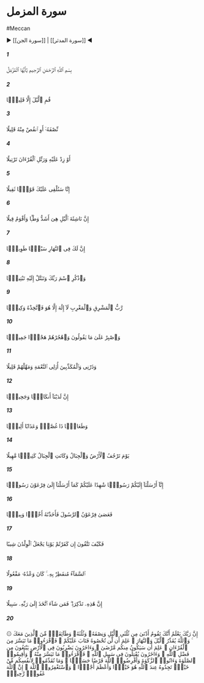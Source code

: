 # سورة المزمل
#Meccan
▶ [[سورة الجن]] | [[سورة المدثر]] ◀
##### 1
<span class="ayah hovertext" data-hover="اى مرد جامه بر خود پيچيده‌">بِسْمِ ٱللَّهِ ٱلرَّحْمَٰنِ ٱلرَّحِيمِ يَٰٓأَيُّهَا ٱلْمُزَّمِّلُ</span>
##### 2
<span class="ayah hovertext" data-hover="شب را به پاى‌دار، مگر اندكى از آن را">قُمِ ٱلَّيْلَ إِلَّا قَلِيلًۭا</span>
##### 3
<span class="ayah hovertext" data-hover="نيمه‌اش، يا اندكى از نيمه كم نما">نِّصْفَهُۥٓ أَوِ ٱنقُصْ مِنْهُ قَلِيلًا</span>
##### 4
<span class="ayah hovertext" data-hover="يا اندكى بر آن بيفزا، و قرآن را شمرده و شيوا بخوان‌">أَوْ زِدْ عَلَيْهِ وَرَتِّلِ ٱلْقُرْءَانَ تَرْتِيلًا</span>
##### 5
<span class="ayah hovertext" data-hover="ما سخنى سنگين بر تو نازل مى‌كنيم‌">إِنَّا سَنُلْقِى عَلَيْكَ قَوْلًۭا ثَقِيلًا</span>
##### 6
<span class="ayah hovertext" data-hover="بى‌گمان شب‌خيزى بيشتر موافقت [دل و زبان‌] در بردارد و از لحاظ سخن استوارتر است‌">إِنَّ نَاشِئَةَ ٱلَّيْلِ هِىَ أَشَدُّ وَطْـًۭٔا وَأَقْوَمُ قِيلًا</span>
##### 7
<span class="ayah hovertext" data-hover="تو را در روز كار و كوشش بسيار است‌">إِنَّ لَكَ فِى ٱلنَّهَارِ سَبْحًۭا طَوِيلًۭا</span>
##### 8
<span class="ayah hovertext" data-hover="و نام پروردگارت را ياد كن و از همه گسسته و با او پيوسته شو">وَٱذْكُرِ ٱسْمَ رَبِّكَ وَتَبَتَّلْ إِلَيْهِ تَبْتِيلًۭا</span>
##### 9
<span class="ayah hovertext" data-hover="پروردگار مشرق و مغرب، كه خدايى جز او نيست، او را كارساز خود بشمار">رَّبُّ ٱلْمَشْرِقِ وَٱلْمَغْرِبِ لَآ إِلَٰهَ إِلَّا هُوَ فَٱتَّخِذْهُ وَكِيلًۭا</span>
##### 10
<span class="ayah hovertext" data-hover="و بر آنچه مى‌گويند شكيبايى كن و از آنان به نيكويى دورى كن‌">وَٱصْبِرْ عَلَىٰ مَا يَقُولُونَ وَٱهْجُرْهُمْ هَجْرًۭا جَمِيلًۭا</span>
##### 11
<span class="ayah hovertext" data-hover="و مرا با منكران متنعم واگذار و اندكى به آنان مهلت ده‌">وَذَرْنِى وَٱلْمُكَذِّبِينَ أُو۟لِى ٱلنَّعْمَةِ وَمَهِّلْهُمْ قَلِيلًا</span>
##### 12
<span class="ayah hovertext" data-hover="بى‌گمان نزد ما بندها و آتش دوزخ است‌">إِنَّ لَدَيْنَآ أَنكَالًۭا وَجَحِيمًۭا</span>
##### 13
<span class="ayah hovertext" data-hover="و خوراكى گلوگير و عذابى دردناك‌">وَطَعَامًۭا ذَا غُصَّةٍۢ وَعَذَابًا أَلِيمًۭا</span>
##### 14
<span class="ayah hovertext" data-hover="روزى كه زمين و كوهها بلرزد و كوهها [چون‌] ريگهاى روان شود">يَوْمَ تَرْجُفُ ٱلْأَرْضُ وَٱلْجِبَالُ وَكَانَتِ ٱلْجِبَالُ كَثِيبًۭا مَّهِيلًا</span>
##### 15
<span class="ayah hovertext" data-hover="ما به سوى شما پيامبرى فرستاده‌ايم كه بر شما گواه است، همچنانكه به سوى فرعون هم پيامبرى فرستاديم‌">إِنَّآ أَرْسَلْنَآ إِلَيْكُمْ رَسُولًۭا شَٰهِدًا عَلَيْكُمْ كَمَآ أَرْسَلْنَآ إِلَىٰ فِرْعَوْنَ رَسُولًۭا</span>
##### 16
<span class="ayah hovertext" data-hover="آنگاه فرعون از پيامبر نافرمانى كرد، و او را به گير و دارى سخت فرو گرفتيم‌">فَعَصَىٰ فِرْعَوْنُ ٱلرَّسُولَ فَأَخَذْنَٰهُ أَخْذًۭا وَبِيلًۭا</span>
##### 17
<span class="ayah hovertext" data-hover="پس اگر كفرورزيد، چگونه از روزى كه كودكان را پير مى‌گرداند، مى‌پرهيزيد [و در امان مى‌مانيد]؟">فَكَيْفَ تَتَّقُونَ إِن كَفَرْتُمْ يَوْمًۭا يَجْعَلُ ٱلْوِلْدَٰنَ شِيبًا</span>
##### 18
<span class="ayah hovertext" data-hover="و آسمان بدان شكافته گردد، كه وعده او انجام گرفتنى است‌">ٱلسَّمَآءُ مُنفَطِرٌۢ بِهِۦ ۚ كَانَ وَعْدُهُۥ مَفْعُولًا</span>
##### 19
<span class="ayah hovertext" data-hover="اين پندآموزى است، پس هر كس كه خواهد راهى به سوى پروردگارش پيش گيرد">إِنَّ هَٰذِهِۦ تَذْكِرَةٌۭ ۖ فَمَن شَآءَ ٱتَّخَذَ إِلَىٰ رَبِّهِۦ سَبِيلًا</span>
##### 20
<span class="ayah hovertext" data-hover="بى‌گمان پروردگارت مى‌داند كه تو و گروهى از همراهانت نزديك به دو سوم شب و [گاه‌] نصف آن و [گاه‌] يك سوم آن را [به نماز] بر مى‌خيزى، و خداوند است كه شب و روز را سامان مى‌دهد، و معلوم داشت كه شما هرگز آن را تاب نمى‌آوريد، لذا از شما درگذشت، حال هر چه مقدور باشد از قرآن بخوانيد، معلوم داشت كه بعضى از شما [ممكن است‌] بيمار باشند و ديگران در اين سرزمين [تلاش مى‌كنند و] گام مى‌زنند و روزى خود از فضل الهى مى‌جويند، و ديگرانى هم هستند كه در راه خدا كارزار مى‌كنند، لذا هر چه مقدور باشد از آن بخوانيد، و نماز [پنج‌گانه واجب‌] را برپا داريد و زكات بپردازيد، و در راه خدا قرض‌الحسنه دهيد، و هر آنچه از كارهاى خير كه براى خود پيش انديشى كنيد، پاداش آن را بهتر و بزرگتر نزد خداوند خواهيد يافت، و از خداوند آمرزش خواهيد، كه خداوند آمرزگار مهربان است">۞ إِنَّ رَبَّكَ يَعْلَمُ أَنَّكَ تَقُومُ أَدْنَىٰ مِن ثُلُثَىِ ٱلَّيْلِ وَنِصْفَهُۥ وَثُلُثَهُۥ وَطَآئِفَةٌۭ مِّنَ ٱلَّذِينَ مَعَكَ ۚ وَٱللَّهُ يُقَدِّرُ ٱلَّيْلَ وَٱلنَّهَارَ ۚ عَلِمَ أَن لَّن تُحْصُوهُ فَتَابَ عَلَيْكُمْ ۖ فَٱقْرَءُوا۟ مَا تَيَسَّرَ مِنَ ٱلْقُرْءَانِ ۚ عَلِمَ أَن سَيَكُونُ مِنكُم مَّرْضَىٰ ۙ وَءَاخَرُونَ يَضْرِبُونَ فِى ٱلْأَرْضِ يَبْتَغُونَ مِن فَضْلِ ٱللَّهِ ۙ وَءَاخَرُونَ يُقَٰتِلُونَ فِى سَبِيلِ ٱللَّهِ ۖ فَٱقْرَءُوا۟ مَا تَيَسَّرَ مِنْهُ ۚ وَأَقِيمُوا۟ ٱلصَّلَوٰةَ وَءَاتُوا۟ ٱلزَّكَوٰةَ وَأَقْرِضُوا۟ ٱللَّهَ قَرْضًا حَسَنًۭا ۚ وَمَا تُقَدِّمُوا۟ لِأَنفُسِكُم مِّنْ خَيْرٍۢ تَجِدُوهُ عِندَ ٱللَّهِ هُوَ خَيْرًۭا وَأَعْظَمَ أَجْرًۭا ۚ وَٱسْتَغْفِرُوا۟ ٱللَّهَ ۖ إِنَّ ٱللَّهَ غَفُورٌۭ رَّحِيمٌۢ</span>
